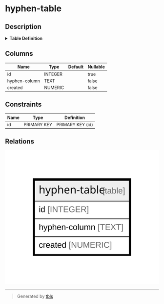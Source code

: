 # hyphen-table

## Description

<details>
<summary><strong>Table Definition</strong></summary>

```sql
CREATE TABLE 'hyphen-table' (
  id INTEGER PRIMARY KEY AUTOINCREMENT,
  'hyphen-column' TEXT NOT NULL,
  created NUMERIC NOT NULL
)
```

</details>

## Columns

| Name | Type | Default | Nullable |
| ---- | ---- | ------- | -------- |
| id | INTEGER |  | true |
| hyphen-column | TEXT |  | false |
| created | NUMERIC |  | false |

## Constraints

| Name | Type | Definition |
| ---- | ---- | ---------- |
| id | PRIMARY KEY | PRIMARY KEY (id) |

## Relations

![er](hyphen-table.svg)

---

> Generated by [tbls](https://github.com/k1LoW/tbls)
